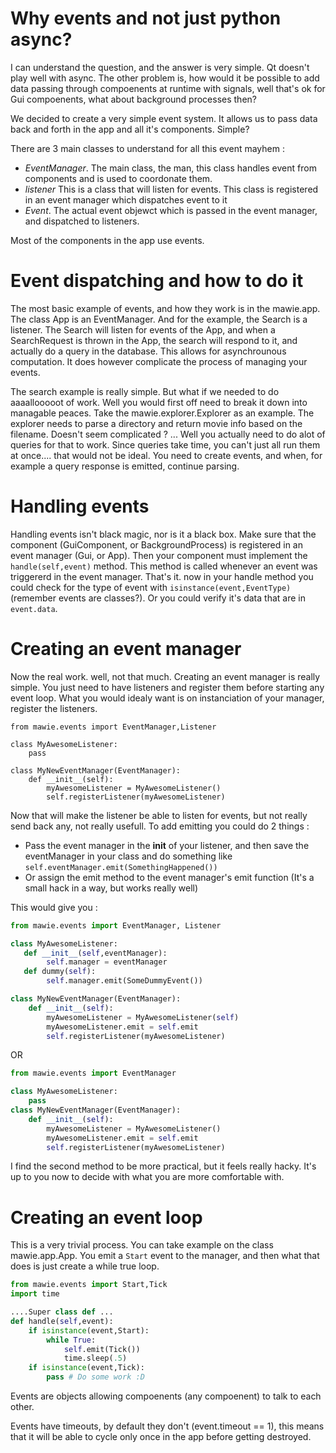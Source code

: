 # Why events and not just python async?

I can understand the question, and the answer is very simple. Qt doesn't play well with async.
The other problem is, how would it be possible to add data passing through compoenents at runtime with signals, well that's ok for Gui compoenents, what about background processes then?

We decided to create a very simple event system. It allows us to pass data back and forth in the app and all it's components. Simple?

There are 3 main classes to understand for all this event mayhem :

 - *EventManager*. The main class, the man, this class handles event from components and is used to coordonate them.
 - *listener* This is a class that will listen for events. This class is registered in an event manager which dispatches event to it
 - *Event*. The actual event objewct which is passed in the event manager, and dispatched to listeners.

Most of the components in the app use events.

# Event dispatching and how to do it

The most basic example of events, and how they work is in the mawie.app. The class App is an EventManager. And for the example, the Search is a listener.
The Search will listen for events of the App, and when a SearchRequest is thrown in the App, the search will respond to it, and actually do a query in the database.
This allows for asynchrounous computation. It does however complicate the process of managing your events.

The search example is really simple. But what if we needed to do aaaallooooot of work. Well you would first off need to break it down into managable peaces. Take the mawie.explorer.Explorer as an example.
The explorer needs to parse a directory and return movie info based on the filename. Doesn't seem complicated ? ... Well you actually need to do alot of queries for that to work.
Since queries take time, you can't just all run them at once.... that would not be ideal. You need to create events, and when, for example a query response is emitted, continue parsing.

# Handling events

Handling events isn't black magic, nor is it a black box. Make sure that the component (GuiComponent, or BackgroundProcess) is registered in an event manager (Gui, or App).
Then your component must implement the ```handle(self,event)``` method. This method is called whenever an event was triggererd in the event manager.
That's it. now in your handle method you could check for the type of event with ```isinstance(event,EventType)``` (remember events are classes?).
Or you could verify it's data that are in ```event.data```.

# Creating an event manager

Now the real work. well, not that much. Creating an event manager is really simple. You just need to have listeners and register them before starting any event loop.
What you would idealy want is on instanciation of your manager, register the listeners.

```
from mawie.events import EventManager,Listener

class MyAwesomeListener:
    pass

class MyNewEventManager(EventManager):
    def __init__(self):
        myAwesomeListener = MyAwesomeListener()
        self.registerListener(myAwesomeListener)
```

Now that will make the listener be able to listen for events, but not really send back any, not really usefull.
To add emitting you could do 2 things :
- Pass the event manager in the __init__ of your listener, and then save the eventManager in your class and do something like ```self.eventManager.emit(SomethingHappened())```
- Or assign the emit method to the event manager's emit function (It's a small hack in a way, but works really well)

This would give you :

```python
from mawie.events import EventManager, Listener

class MyAwesomeListener:
   def __init__(self,eventManager):
        self.manager = eventManager
   def dummy(self):
        self.manager.emit(SomeDummyEvent())

class MyNewEventManager(EventManager):
    def __init__(self):
        myAwesomeListener = MyAwesomeListener(self)
        myAwesomeListener.emit = self.emit
        self.registerListener(myAwesomeListener)
```

OR

```python
from mawie.events import EventManager

class MyAwesomeListener:
    pass
class MyNewEventManager(EventManager):
    def __init__(self):
        myAwesomeListener = MyAwesomeListener()
        myAwesomeListener.emit = self.emit
        self.registerListener(myAwesomeListener)
```

I find the second method to be more practical, but it feels really hacky. It's up to you now to decide with what you are more comfortable with.

# Creating an event loop

This is a very trivial process. You can take example on the class mawie.app.App. You emit a ```Start``` event to the manager, and then what that does is just create a while true loop.
```python
from mawie.events import Start,Tick
import time

....Super class def ...
def handle(self,event):
    if isinstance(event,Start):
        while True:
            self.emit(Tick())
            time.sleep(.5)
    if isinstance(event,Tick):
        pass # Do some work :D
```


Events are objects allowing compoenents (any compoenent) to talk to each other.

Events have timeouts, by default they don't (event.timeout == 1), this means that it will be able to cycle only once in the app before getting destroyed.

